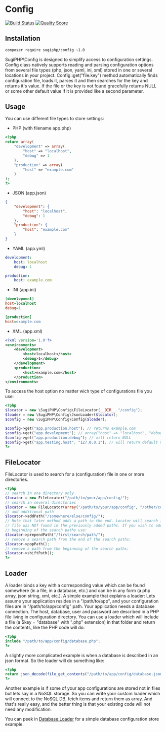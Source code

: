 # Config

[![Build Status](https://travis-ci.org/SugiPHP/Config.png)](https://travis-ci.org/SugiPHP/Config)
[![Quality Score](https://scrutinizer-ci.com/g/SugiPHP/Config/badges/quality-score.png?b=master)](https://scrutinizer-ci.com/g/SugiPHP/Config/)

## Installation

```bash
composer require sugiphp/config ~1.0
```

SugiPHP\Config is designed to simplify access to configuration settings. Config class natively supports reading and parsing configuration options from several file types (php, json, yaml, ini, xml) stored in one or several locations in your project. Config::get("file.key") method automatically finds configuration file, loads it, parses it and then searches for the key and returns it's value. If the file or the key is not found gracefully returns NULL or some other default value if it is provided like a second parameter.

## Usage

You can use different file types to store settings:

 - PHP (with filename app.php)

```php
<?php
return array(
	"development" => array(
		"host" => "localhost",
		"debug" => 1
	),
	"production" => array(
		"host" => "example.com"
	)
);
?>
```

 - JSON (app.json)

```json
{
	"development": {
		"host": "localhost",
		"debug": 1
	},
	"production": {
		"host": "example.com"
	}
}
```

 - YAML (app.yml)

```yaml
development:
	host: localhost
	debug: 1

production:
	host: example.com
```

 - INI (app.ini)

```ini
[development]
host=localhost
debug=1

[production]
host=example.com
```

 - XML (app.xml)

```xml
<?xml version='1.0'?>
<environments>
	<development>
		<host>localhost</host>
		<debug>1</debug>
	</development>
	<production>
		<host>example.com</host>
	</production>
</environments>
```

To access the host option no matter wich type of configurations file you use:

```php
<?php
$locator = new \SugiPHP\Config\FileLocator(__DIR__."/config");
$loader = new \SugiPHP\Config\JsonLoader($locator);
$config = new \SugiPHP\Config\Config($loader);

$config->get("app.production.host"); // returns example.com
$config->get("app.development"); // array("host" => "localhost", "debug" => 1)
$config->get("app.production.debug"); // will return NULL
$config->get("app.testing.host", "127.0.0.1"); // will return default value "127.0.0.1"
?>
```

## FileLocator

FileLocator is used to search for a (configuration) file in one or more directories.

```php
<?php
// search in one directory only
$locator = new FileLocator("/path/to/your/app/config/");
// search in several directories
$locator = new FileLocator(array("/path/to/your/app/config", "/other/config/path/"));
// add additional path
$locator->addPath("/somewhere/else/config/");
// Note that later method adds a path to the end. Locator will search in it only if the
// file was NOT found in the previously added paths. If you wish to add a path in the
// beginning of the search paths use:
$locator->prependPath("/first/search/path/");
// remove a search path from the end of the search paths:
$locator->popPath();
// remove a path from the beginning of the search paths:
$locator->shiftPath();
?>
```

## Loader

A loader binds a key with a corresponding value which can be found somewhere (in a file, in a database, etc.)
and can be in any form (a php array, json string, xml, etc.).
A simple example that explains a loader:
Lets assume your application resides in a "/path/to/app", and your configuration files are in "/path/to/app/config"
path. Your application needs a database connection. The host, database, user and password are described in a PHP file
living in configuration directory. You can use a loader which will include a file (a $key = "database" with ".php" extension)
in that folder and return the contents, like the PHP code will do:

```php
<?php
include "/path/to/app/config/database.php";
?>
```

A slightly more complicated example is when a database is described in an json format. So the loader will do something like:

```php
<?php
return json_decode(file_get_contents("/path/to/app/config/database.json"), true);
?>
```

Another example is if some of your app configurations are stored not in files but lets say in a NoSQL storage. So you can write your custom loader which will connect to the NoSQL DB, fetch items and return them as array. And that's really easy, and the better thing is that your existing code will not need any modification.

You can peek in [Database Loader](tests/Db1Loader.php) for a simple database configuration store example.
